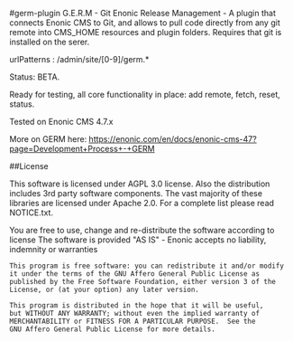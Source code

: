 #germ-plugin
G.E.R.M - Git Enonic Release Management - A plugin that connects Enonic CMS to Git, and allows to pull code directly from any
git remote into CMS_HOME resources and plugin folders. Requires that git is installed on the serer.

urlPatterns : /admin/site/[0-9]/germ.*

Status: BETA.

Ready for testing, all core functionality in place: add remote, fetch, reset, status.

Tested on Enonic CMS 4.7.x

More on GERM here:
https://enonic.com/en/docs/enonic-cms-47?page=Development+Process+-+GERM

##License

This software is licensed under AGPL 3.0 license. Also the distribution includes 3rd party software components.
The vast majority of these libraries are licensed under Apache 2.0. For a complete list please read NOTICE.txt.

You are free to use, change and re-distribute the software according to license
The software is provided "AS IS" - Enonic accepts no liability, indemnity or warranties

	This program is free software: you can redistribute it and/or modify
	it under the terms of the GNU Affero General Public License as
	published by the Free Software Foundation, either version 3 of the
	License, or (at your option) any later version.

	This program is distributed in the hope that it will be useful,
	but WITHOUT ANY WARRANTY; without even the implied warranty of
	MERCHANTABILITY or FITNESS FOR A PARTICULAR PURPOSE.  See the
	GNU Affero General Public License for more details.
